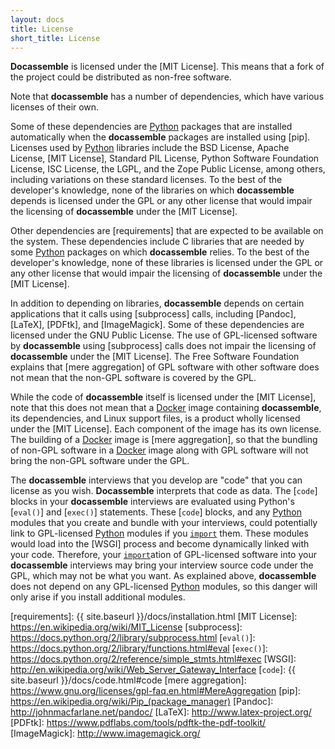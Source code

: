 ```yaml
---
layout: docs
title: License
short_title: License
---
```


**Docassemble** is licensed under the [MIT License].  This means that
a fork of the project could be distributed as non-free software.

Note that **docassemble** has a number of dependencies, which have
various licenses of their own.

Some of these dependencies are [Python] packages that are installed
automatically when the **docassemble** packages are installed using
[pip].  Licenses used by [Python] libraries include the BSD License,
Apache License, [MIT License], Standard PIL License, Python Software
Foundation License, ISC License, the LGPL, and the Zope Public
License, among others, including variations on these standard
licenses.  To the best of the developer's knowledge, none of the
libraries on which **docassemble** depends is licensed under the GPL
or any other license that would impair the licensing of
**docassemble** under the [MIT License].

Other dependencies are [requirements] that are expected to be
available on the system.  These dependencies include C libraries that
are needed by some [Python] packages on which **docassemble** relies.
To the best of the developer's knowledge, none of these libraries is
licensed under the GPL or any other license that would impair the
licensing of **docassemble** under the [MIT License].

In addition to depending on libraries, **docassemble** depends on
certain applications that it calls using [subprocess] calls, including
[Pandoc], [LaTeX], [PDFtk], and [ImageMagick].  Some of these
dependencies are licensed under the GNU Public License.  The use of
GPL-licensed software by **docassemble** using [subprocess] calls does
not impair the licensing of **docassemble** under the [MIT License].
The Free Software Foundation explains that [mere aggregation] of GPL
software with other software does not mean that the non-GPL software
is covered by the GPL.

While the code of **docassemble** itself is licensed under the
[MIT License], note that this does not mean that a [Docker] image
containing **docassemble**, its dependencies, and Linux support files,
is a product wholly licensed under the [MIT License].  Each component
of the image has its own license.  The building of a [Docker] image is
[mere aggregation], so that the bundling of non-GPL software in a
[Docker] image along with GPL software will not bring the non-GPL
software under the GPL.

The **docassemble** interviews that you develop are "code" that you
can license as you wish.  **Docassemble** interprets that code as
data.  The [`code`] blocks in your **docassemble** interviews are
evaluated using Python's [`eval()`] and [`exec()`] statements.  These
[`code`] blocks, and any [Python] modules that you create and bundle
with your interviews, could potentially link to GPL-licensed [Python]
modules if you [`import`] them.  These modules would load into the
[WSGI] process and become dynamically linked with your code.
Therefore, your [`import`]ation of GPL-licensed software into your
**docassemble** interviews may bring your interview source code under
the GPL, which may not be what you want.  As explained above,
**docassemble** does not depend on any GPL-licensed [Python] modules,
so this danger will only arise if you install additional modules.

[`import`]: https://docs.python.org/3/reference/import.html
[Docker]: https://www.docker.com/
[Python]: https://en.wikipedia.org/wiki/Python_%28programming_language%29
[requirements]: {{ site.baseurl }}/docs/installation.html
[MIT License]: https://en.wikipedia.org/wiki/MIT_License
[subprocess]: https://docs.python.org/2/library/subprocess.html
[`eval()`]: https://docs.python.org/2/library/functions.html#eval
[`exec()`]: https://docs.python.org/2/reference/simple_stmts.html#exec
[WSGI]: http://en.wikipedia.org/wiki/Web_Server_Gateway_Interface
[`code`]: {{ site.baseurl }}/docs/code.html#code
[mere aggregation]: https://www.gnu.org/licenses/gpl-faq.en.html#MereAggregation
[pip]: https://en.wikipedia.org/wiki/Pip_(package_manager)
[Pandoc]: http://johnmacfarlane.net/pandoc/
[LaTeX]: http://www.latex-project.org/
[PDFtk]: https://www.pdflabs.com/tools/pdftk-the-pdf-toolkit/
[ImageMagick]: http://www.imagemagick.org/
